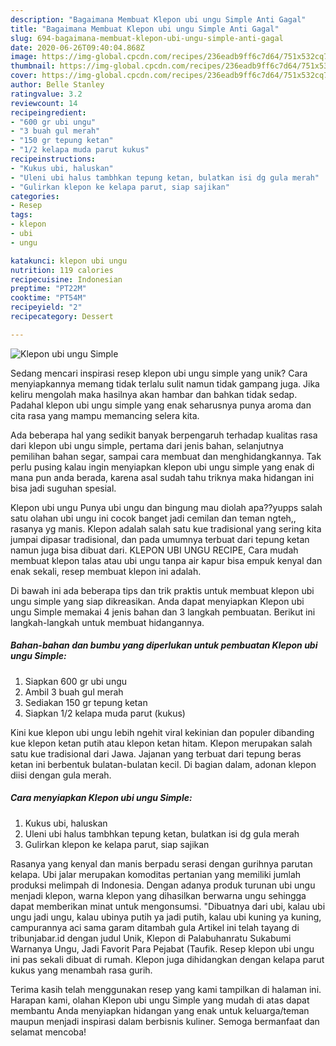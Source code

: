 ```yaml
---
description: "Bagaimana Membuat Klepon ubi ungu Simple Anti Gagal"
title: "Bagaimana Membuat Klepon ubi ungu Simple Anti Gagal"
slug: 694-bagaimana-membuat-klepon-ubi-ungu-simple-anti-gagal
date: 2020-06-26T09:40:04.868Z
image: https://img-global.cpcdn.com/recipes/236eadb9ff6c7d64/751x532cq70/klepon-ubi-ungu-simple-foto-resep-utama.jpg
thumbnail: https://img-global.cpcdn.com/recipes/236eadb9ff6c7d64/751x532cq70/klepon-ubi-ungu-simple-foto-resep-utama.jpg
cover: https://img-global.cpcdn.com/recipes/236eadb9ff6c7d64/751x532cq70/klepon-ubi-ungu-simple-foto-resep-utama.jpg
author: Belle Stanley
ratingvalue: 3.2
reviewcount: 14
recipeingredient:
- "600 gr ubi ungu"
- "3 buah gul merah"
- "150 gr tepung ketan"
- "1/2 kelapa muda parut kukus"
recipeinstructions:
- "Kukus ubi, haluskan"
- "Uleni ubi halus tambhkan tepung ketan, bulatkan isi dg gula merah"
- "Gulirkan klepon ke kelapa parut, siap sajikan"
categories:
- Resep
tags:
- klepon
- ubi
- ungu

katakunci: klepon ubi ungu 
nutrition: 119 calories
recipecuisine: Indonesian
preptime: "PT22M"
cooktime: "PT54M"
recipeyield: "2"
recipecategory: Dessert

---
```



![Klepon ubi ungu Simple](https://img-global.cpcdn.com/recipes/236eadb9ff6c7d64/751x532cq70/klepon-ubi-ungu-simple-foto-resep-utama.jpg)

Sedang mencari inspirasi resep klepon ubi ungu simple yang unik? Cara menyiapkannya memang tidak terlalu sulit namun tidak gampang juga. Jika keliru mengolah maka hasilnya akan hambar dan bahkan tidak sedap. Padahal klepon ubi ungu simple yang enak seharusnya punya aroma dan cita rasa yang mampu memancing selera kita.

Ada beberapa hal yang sedikit banyak berpengaruh terhadap kualitas rasa dari klepon ubi ungu simple, pertama dari jenis bahan, selanjutnya pemilihan bahan segar, sampai cara membuat dan menghidangkannya. Tak perlu pusing kalau ingin menyiapkan klepon ubi ungu simple yang enak di mana pun anda berada, karena asal sudah tahu triknya maka hidangan ini bisa jadi suguhan spesial.

Klepon ubi ungu Punya ubi ungu dan bingung mau diolah apa??yupps salah satu olahan ubi ungu ini cocok banget jadi cemilan dan teman ngteh,, rasanya yg manis. Klepon adalah salah satu kue tradisional yang sering kita jumpai dipasar tradisional, dan pada umumnya terbuat dari tepung ketan namun juga bisa dibuat dari. KLEPON UBI UNGU RECIPE, Cara mudah membuat klepon talas atau ubi ungu tanpa air kapur bisa empuk kenyal dan enak sekali, resep membuat klepon ini adalah.


Di bawah ini ada beberapa tips dan trik praktis untuk membuat klepon ubi ungu simple yang siap dikreasikan. Anda dapat menyiapkan Klepon ubi ungu Simple memakai 4 jenis bahan dan 3 langkah pembuatan. Berikut ini langkah-langkah untuk membuat hidangannya.

<!--inarticleads1-->

##### Bahan-bahan dan bumbu yang diperlukan untuk pembuatan Klepon ubi ungu Simple:

1. Siapkan 600 gr ubi ungu
1. Ambil 3 buah gul merah
1. Sediakan 150 gr tepung ketan
1. Siapkan 1/2 kelapa muda parut (kukus)


Kini kue klepon ubi ungu lebih ngehit viral kekinian dan populer dibanding kue klepon ketan putih atau klepon ketan hitam. Klepon merupakan salah satu kue tradisional dari Jawa. Jajanan yang terbuat dari tepung beras ketan ini berbentuk bulatan-bulatan kecil. Di bagian dalam, adonan klepon diisi dengan gula merah. 

<!--inarticleads2-->

##### Cara menyiapkan Klepon ubi ungu Simple:

1. Kukus ubi, haluskan
1. Uleni ubi halus tambhkan tepung ketan, bulatkan isi dg gula merah
1. Gulirkan klepon ke kelapa parut, siap sajikan


Rasanya yang kenyal dan manis berpadu serasi dengan gurihnya parutan kelapa. Ubi jalar merupakan komoditas pertanian yang memiliki jumlah produksi melimpah di Indonesia. Dengan adanya produk turunan ubi ungu menjadi klepon, warna klepon yang dihasilkan berwarna ungu sehingga dapat memberikan minat untuk mengonsumsi. &#34;Dibuatnya dari ubi, kalau ubi ungu jadi ungu, kalau ubinya putih ya jadi putih, kalau ubi kuning ya kuning, campurannya aci sama garam ditambah gula Artikel ini telah tayang di tribunjabar.id dengan judul Unik, Klepon di Palabuhanratu Sukabumi Warnanya Ungu, Jadi Favorit Para Pejabat (Taufik. Resep klepon ubi ungu ini pas sekali dibuat di rumah. Klepon juga dihidangkan dengan kelapa parut kukus yang menambah rasa gurih. 

Terima kasih telah menggunakan resep yang kami tampilkan di halaman ini. Harapan kami, olahan Klepon ubi ungu Simple yang mudah di atas dapat membantu Anda menyiapkan hidangan yang enak untuk keluarga/teman maupun menjadi inspirasi dalam berbisnis kuliner. Semoga bermanfaat dan selamat mencoba!
